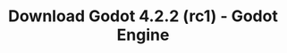 ---
# Generated by /tools/generators/src/download_archive_generator !!! do not edit by hand !!!
title: 'Download Godot 4.2.2 (rc1) - Godot Engine'
type: 'download/archive'
name: '4.2.2'
flavor: 'rc1'
release_date: '2024-01-26T03:00:00-00:00'
release_notes: 'article/release-candidate-godot-4-1-4-and-4-2-2-rc-1/'
primaryPlatforms:
  - 'android.apk'
  - 'linux.64'
  - 'macos.universal'
  - 'windows.64'
  - 'web'
  - 'templates'
links:
  android.apk:
    name: 'android.apk'
    title: 'Android'
    caption: 'APK Universal (ARM64 + ARMv7 + x86_64 + x86)'
    tags:
      - 'APK download'
      - 'ARM64/v7'
      - 'x86 (64 & 32 bit)'
    hosts:
      github_builds:
        regular: 'https://github.com/godotengine/godot-builds/releases/download/4.2.2-rc1/Godot_v4.2.2-rc1_android_editor.apk'
        mono: '#'
      github:
        regular: 'https://github.com/godotengine/godot/releases/download/4.2.2-rc1/Godot_v4.2.2-rc1_android_editor.apk'
        mono: '#'
  linux.64:
    name: 'linux.64'
    title: 'Linux'
    caption: 'Padrão (x86_64)'
    tags:
      - '64 bit'
    hosts:
      github_builds:
        regular: 'https://github.com/godotengine/godot-builds/releases/download/4.2.2-rc1/Godot_v4.2.2-rc1_linux.x86_64.zip'
        mono: 'https://github.com/godotengine/godot-builds/releases/download/4.2.2-rc1/Godot_v4.2.2-rc1_mono_linux_x86_64.zip'
      github:
        regular: 'https://github.com/godotengine/godot/releases/download/4.2.2-rc1/Godot_v4.2.2-rc1_linux.x86_64.zip'
        mono: 'https://github.com/godotengine/godot/releases/download/4.2.2-rc1/Godot_v4.2.2-rc1_mono_linux_x86_64.zip'
  macos.universal:
    name: 'macos.universal'
    title: 'macOS'
    caption: 'Universal (x86_64 + Silício da Apple)'
    tags:
      - 'Intel/Apple Silicon'
      - '64 bit'
    hosts:
      github_builds:
        regular: 'https://github.com/godotengine/godot-builds/releases/download/4.2.2-rc1/Godot_v4.2.2-rc1_macos.universal.zip'
        mono: 'https://github.com/godotengine/godot-builds/releases/download/4.2.2-rc1/Godot_v4.2.2-rc1_mono_macos.universal.zip'
      github:
        regular: 'https://github.com/godotengine/godot/releases/download/4.2.2-rc1/Godot_v4.2.2-rc1_macos.universal.zip'
        mono: 'https://github.com/godotengine/godot/releases/download/4.2.2-rc1/Godot_v4.2.2-rc1_mono_macos.universal.zip'
  windows.64:
    name: 'windows.64'
    title: 'Windows'
    caption: 'Padrão (x86_64)'
    tags:
      - '64 bit'
    hosts:
      github_builds:
        regular: 'https://github.com/godotengine/godot-builds/releases/download/4.2.2-rc1/Godot_v4.2.2-rc1_win64.exe.zip'
        mono: 'https://github.com/godotengine/godot-builds/releases/download/4.2.2-rc1/Godot_v4.2.2-rc1_mono_win64.zip'
      github:
        regular: 'https://github.com/godotengine/godot/releases/download/4.2.2-rc1/Godot_v4.2.2-rc1_win64.exe.zip'
        mono: 'https://github.com/godotengine/godot/releases/download/4.2.2-rc1/Godot_v4.2.2-rc1_mono_win64.zip'
  web:
    name: 'web'
    title: 'Editor Web'
    caption: ''
    tags:
      - 'Self-hosted'
      - 'Cross-platform'
    hosts:
      github_builds:
        regular: 'https://github.com/godotengine/godot-builds/releases/download/4.2.2-rc1/Godot_v4.2.2-rc1_web_editor.zip'
        mono: '#'
      github:
        regular: 'https://github.com/godotengine/godot/releases/download/4.2.2-rc1/Godot_v4.2.2-rc1_web_editor.zip'
        mono: '#'
  linux.arm64:
    name: 'linux.arm64'
    title: 'Linux'
    caption: 'Padrão (ARM64)'
    tags:
      - 'ARM64'
      - '64 bit'
    hosts:
      github_builds:
        regular: 'https://github.com/godotengine/godot-builds/releases/download/4.2.2-rc1/Godot_v4.2.2-rc1_linux.arm64.zip'
        mono: 'https://github.com/godotengine/godot-builds/releases/download/4.2.2-rc1/Godot_v4.2.2-rc1_mono_linux_arm64.zip'
      github:
        regular: 'https://github.com/godotengine/godot/releases/download/4.2.2-rc1/Godot_v4.2.2-rc1_linux.arm64.zip'
        mono: 'https://github.com/godotengine/godot/releases/download/4.2.2-rc1/Godot_v4.2.2-rc1_mono_linux_arm64.zip'
  linux.32:
    name: 'linux.32'
    title: 'Linux'
    caption: 'Padrão (x86)'
    tags:
      - '32 bit'
    hosts:
      github_builds:
        regular: 'https://github.com/godotengine/godot-builds/releases/download/4.2.2-rc1/Godot_v4.2.2-rc1_linux.x86_32.zip'
        mono: 'https://github.com/godotengine/godot-builds/releases/download/4.2.2-rc1/Godot_v4.2.2-rc1_mono_linux_x86_32.zip'
      github:
        regular: 'https://github.com/godotengine/godot/releases/download/4.2.2-rc1/Godot_v4.2.2-rc1_linux.x86_32.zip'
        mono: 'https://github.com/godotengine/godot/releases/download/4.2.2-rc1/Godot_v4.2.2-rc1_mono_linux_x86_32.zip'
  linux.arm32:
    name: 'linux.arm32'
    title: 'Linux'
    caption: 'Padrão (ARM32)'
    tags:
      - 'ARM32'
      - '32 bit'
    hosts:
      github_builds:
        regular: 'https://github.com/godotengine/godot-builds/releases/download/4.2.2-rc1/Godot_v4.2.2-rc1_linux.arm32.zip'
        mono: 'https://github.com/godotengine/godot-builds/releases/download/4.2.2-rc1/Godot_v4.2.2-rc1_mono_linux_arm32.zip'
      github:
        regular: 'https://github.com/godotengine/godot/releases/download/4.2.2-rc1/Godot_v4.2.2-rc1_linux.arm32.zip'
        mono: 'https://github.com/godotengine/godot/releases/download/4.2.2-rc1/Godot_v4.2.2-rc1_mono_linux_arm32.zip'
  windows.32:
    name: 'windows.32'
    title: 'Windows'
    caption: 'Padrão (x86)'
    tags:
      - '32 bit'
    hosts:
      github_builds:
        regular: 'https://github.com/godotengine/godot-builds/releases/download/4.2.2-rc1/Godot_v4.2.2-rc1_win32.exe.zip'
        mono: 'https://github.com/godotengine/godot-builds/releases/download/4.2.2-rc1/Godot_v4.2.2-rc1_mono_win32.zip'
      github:
        regular: 'https://github.com/godotengine/godot/releases/download/4.2.2-rc1/Godot_v4.2.2-rc1_win32.exe.zip'
        mono: 'https://github.com/godotengine/godot/releases/download/4.2.2-rc1/Godot_v4.2.2-rc1_mono_win32.zip'
  aar_library:
    name: 'aar_library'
    title: 'Biblioteca de AAR'
    caption: ''
    tags:
      - 'Android plugins'
      - 'Java'
      - 'Kotlin'
    hosts:
      github_builds:
        regular: 'https://github.com/godotengine/godot-builds/releases/download/4.2.2-rc1/godot-lib.4.2.2.rc1.template_release.aar'
        mono: '#'
      github:
        regular: 'https://github.com/godotengine/godot/releases/download/4.2.2-rc1/godot-lib.4.2.2.rc1.template_release.aar'
        mono: '#'
  templates:
    name: 'templates'
    title: 'Modelos de exportação'
    caption: ''
    tags:
      - 'Utilizado para exportar os seus jogos para todas as plataformas suportadas'
    hosts:
      github_builds:
        regular: 'https://github.com/godotengine/godot-builds/releases/download/4.2.2-rc1/Godot_v4.2.2-rc1_export_templates.tpz'
        mono: 'https://github.com/godotengine/godot-builds/releases/download/4.2.2-rc1/Godot_v4.2.2-rc1_mono_export_templates.tpz'
      github:
        regular: 'https://github.com/godotengine/godot/releases/download/4.2.2-rc1/Godot_v4.2.2-rc1_export_templates.tpz'
        mono: 'https://github.com/godotengine/godot/releases/download/4.2.2-rc1/Godot_v4.2.2-rc1_mono_export_templates.tpz'
---